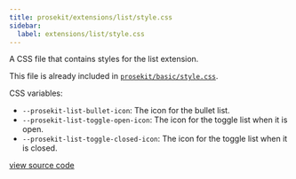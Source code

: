 ```yaml
---
title: prosekit/extensions/list/style.css
sidebar:
  label: extensions/list/style.css
---
```


A CSS file that contains styles for the list extension.

This file is already included in [`prosekit/basic/style.css`](/references/basic/stylecss/).

CSS variables:

- `--prosekit-list-bullet-icon`: The icon for the bullet list.
- `--prosekit-list-toggle-open-icon`: The icon for the toggle list when it is
  open.
- `--prosekit-list-toggle-closed-icon`: The icon for the toggle list when it
  is closed.

[view source code](https://unpkg.com/prosekit/extensions/list/style.css)
